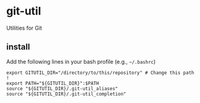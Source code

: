 # git-util
Utilities for Git

## install
Add the following lines in your bash profile (e.g., `~/.bashrc`)
```
export GITUTIL_DIR="/directory/to/this/repository" # Change this path !
export PATH="${GITUTIL_DIR}":$PATH
source "${GITUTIL_DIR}/.git-util_aliases"
source "${GITUTIL_DIR}/.git-util_completion"
```
